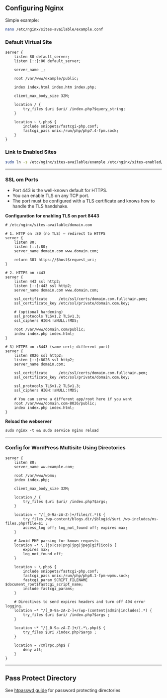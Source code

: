 
## Configuring Nginx

Simple example:

```bash
nano /etc/nginx/sites-available/example.conf
```

### Default Virtual Site
```
server {
    listen 80 default_server;
    listen [::]:80 default_server;

    server_name _;

    root /var/www/example/public;

    index index.html index.htm index.php;

    client_max_body_size 32M;

    location / {
        try_files $uri $uri/ /index.php?$query_string;
    }

    location ~ \.php$ {
        include snippets/fastcgi-php.conf;
        fastcgi_pass unix:/run/php/php7.4-fpm.sock;
    }
}
```

### Link to Enabled Sites
```bash
sudo ln -s /etc/nginx/sites-available/example /etc/nginx/sites-enabled/
```

----

### SSL om Ports

- Port 443 is the well-known default for HTTPS.
- You can enable TLS on any TCP port.
- The port must be configured with a TLS certificate and knows how to handle the TLS handshake.

**Configuration for enabling TLS on port 8443**

```
# /etc/nginx/sites-available/domain.com

# 1. HTTP on :80 (no TLS) — redirect to HTTPS
server {
    listen 80;
    listen [::]:80;
    server_name domain.com www.domain.com;

    return 301 https://$host$request_uri;
}

# 2. HTTPS on :443
server {
    listen 443 ssl http2;
    listen [::]:443 ssl http2;
    server_name domain.com www.domain.com;

    ssl_certificate     /etc/ssl/certs/domain.com.fullchain.pem;
    ssl_certificate_key /etc/ssl/private/domain.com.key;

    # (optional hardening)
    ssl_protocols TLSv1.2 TLSv1.3;
    ssl_ciphers HIGH:!aNULL:!MD5;

    root /var/www/domain.com/public;
    index index.php index.html;
}

# 3) HTTPS on :8443 (same cert; different port)
server {
    listen 8026 ssl http2;
    listen [::]:8026 ssl http2;
    server_name domain.com;

    ssl_certificate     /etc/ssl/certs/domain.com.fullchain.pem;
    ssl_certificate_key /etc/ssl/private/domain.com.key;

    ssl_protocols TLSv1.2 TLSv1.3;
    ssl_ciphers HIGH:!aNULL:!MD5;

    # You can serve a different app/root here if you want
    root /var/www/domain.com-8026/public;
    index index.php index.html;
}
```

**Reload the webserver**
```
sudo nginx -t && sudo service nginx reload
```

----

### Config for WordPress Multisite Using Directories

```nginx
server {
    listen 80;
    server_name ww.example.com;

    root /var/www/wpmu;
    index index.php;

    client_max_body_size 32M;

    location / {
        try_files $uri $uri/ /index.php?$args;
    }

    location ~ ^/[_0-9a-zA-Z-]+/files/(.*)$ {
        try_files /wp-content/blogs.dir/$blogid/$uri /wp-includes/ms-files.php?file=$1 ;
        access_log off; log_not_found off; expires max;
    }

    # Avoid PHP parsing for known requests
    location ~* \.(js|css|png|jpg|jpeg|gif|ico)$ {
        expires max;
        log_not_found off;
    }

    location ~ \.php$ {
        include snippets/fastcgi-php.conf;
        fastcgi_pass unix:/run/php/php8.1-fpm-wpmu.sock;
        fastcgi_param SCRIPT_FILENAME $document_root$fastcgi_script_name;
        include fastcgi_params;
    }

    # Directives to send expires headers and turn off 404 error logging.
    location ~* ^/[_0-9a-zA-Z-]+/(wp-(content|admin|includes).*) {
        try_files $uri $uri/ /index.php?$args ;
    }

    location ~* ^/[_0-9a-zA-Z-]+/(.*\.php)$ {
        try_files $uri /index.php?$args ;
    }

    location ~ /xmlrpc.php$ {
        deny all;
    }
}
```
-------

## Pass Protect Directory

See [htpasswd guide](./htpasswd.md) for password protecting directories
